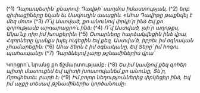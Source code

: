 
(^1) _Դպրապետին՝ քնարով։ Դավթի՝ սաղմոս իմաստության,_ (^2) _երբ զիփացիները եկան եւ Սավուղին ասացին. «Ահա
Դավիթը թաքնվել է մեզ մոտ»_
(^3) _Ո՜վ Աստված, քո անունով փրկի՛ր ինձ
Եվ քո զորությամբ արդարացրո՛ւ ինձ։_
(^4) _Ո՜վ Աստված, լսի՛ր աղոթքս,
Ակա՛նջ դիր իմ խոսքերին։_
(^5) _Օտարները հարձակվեցին ինձ վրա,
Հզորները կյանքս խլել ուզեցին
Եվ քեզ, Աստվա՛ծ, իբրեւ իմ օգնական չհամարեցին։_
(^6) _Ահա Տերն է իմ օգնականը,
Եվ Տերը՝ իմ հոգու պահապանը։_
(^7) _Դարձնելով չարը թշնամիներիս վրա՝_


Կորցրո՛ւ նրանց քո ճշմարտությամբ։
(^8) _Ես իմ կամքով քեզ զոհեր պիտի մատուցեմ
Եվ պիտի խոստովանեմ քո անունը, Տե՛ր,
Որովհետեւ բարի է։_
(^9) _Իմ բոլոր նեղություններից փրկեցիր ինձ,
Եվ իմ աչքը տեսավ թշնամիներիս կործանումը։_
